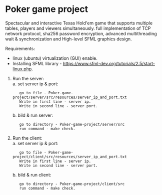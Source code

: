 # Poker game project

Spectacular and interactive Texas Hold'em game that supports multiple tables, players and viewers simultaneously. full implementation of TCP network protocol, sha256 password encryption, advanced multithreading wait & synchronization and High-level SFML graphics design.


Requirements: 
* linux (ubuntu) virtualization (GUI) enable.
* Installing SFML library - https://www.sfml-dev.org/tutorials/2.5/start-linux.php.



1. Run the server:   
    a. set server ip & port:

          go to file - Poker-game-project/server/src/resources/server_ip_and_port.txt 
          Write in first line - server ip.
          Write in second line - server port.   
    b. bild & run server:

          go to directory - Poker-game-project/server/src
          run command - make check.
         
2. Run the client:   
    a. set server ip & port: 

          go to file - Poker-game-project/client/src/resources/server_ip_and_port.txt  
          Write in first line - server ip.
          Write in second line - server port. 

    b. bild & run client:
    
          go to directory - Poker-game-project/client/src
          run command - make check.

